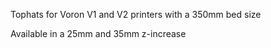 Tophats for Voron V1 and V2 printers with a 350mm bed size

Available in a 25mm and 35mm z-increase
